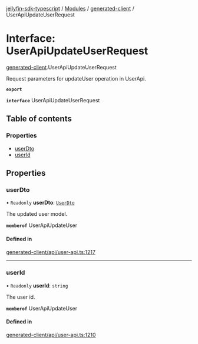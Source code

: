 [jellyfin-sdk-typescript](../README.md) / [Modules](../modules.md) / [generated-client](../modules/generated_client.md) / UserApiUpdateUserRequest

# Interface: UserApiUpdateUserRequest

[generated-client](../modules/generated_client.md).UserApiUpdateUserRequest

Request parameters for updateUser operation in UserApi.

**`export`**

**`interface`** UserApiUpdateUserRequest

## Table of contents

### Properties

- [userDto](generated_client.UserApiUpdateUserRequest.md#userdto)
- [userId](generated_client.UserApiUpdateUserRequest.md#userid)

## Properties

### userDto

• `Readonly` **userDto**: [`UserDto`](generated_client.UserDto.md)

The updated user model.

**`memberof`** UserApiUpdateUser

#### Defined in

[generated-client/api/user-api.ts:1217](https://github.com/thornbill/jellyfin-sdk-typescript/blob/e4df7f8/src/generated-client/api/user-api.ts#L1217)

___

### userId

• `Readonly` **userId**: `string`

The user id.

**`memberof`** UserApiUpdateUser

#### Defined in

[generated-client/api/user-api.ts:1210](https://github.com/thornbill/jellyfin-sdk-typescript/blob/e4df7f8/src/generated-client/api/user-api.ts#L1210)
